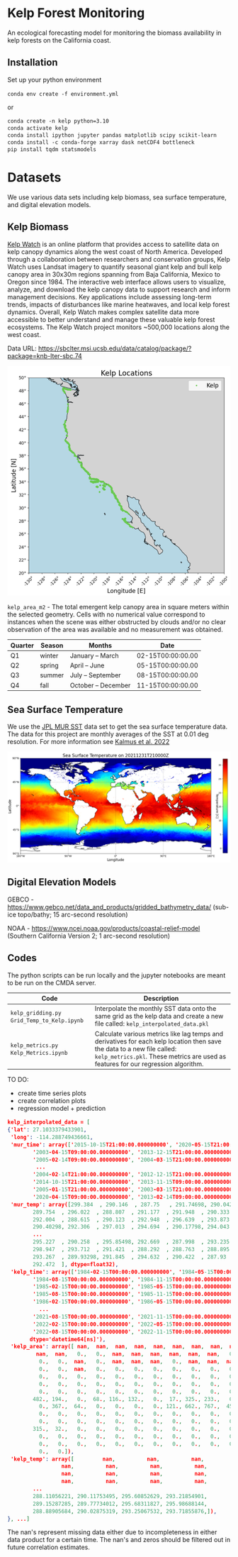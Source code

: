 # Kelp Forest Monitoring

An ecological forecasting model for monitoring the biomass availability in kelp forests on the California coast. 

## Installation

Set up your python environment

`conda env create -f environment.yml`

or 

```
conda create -n kelp python=3.10
conda activate kelp
conda install ipython jupyter pandas matplotlib scipy scikit-learn
conda install -c conda-forge xarray dask netCDF4 bottleneck
pip install tqdm statsmodels
```


# Datasets

We use various data sets including kelp biomass, sea surface temperature, and digital elevation models.

## Kelp Biomass

[Kelp Watch](https://kelpwatch.org/) is an online platform that provides access to satellite data on kelp canopy dynamics along the west coast of North America. Developed through a collaboration between researchers and conservation groups, Kelp Watch uses Landsat imagery to quantify seasonal giant kelp and bull kelp canopy area in 30x30m regions spanning from Baja California, Mexico to Oregon since 1984. The interactive web interface allows users to visualize, analyze, and download the kelp canopy data to support research and inform management decisions. Key applications include assessing long-term trends, impacts of disturbances like marine heatwaves, and local kelp forest dynamics. Overall, Kelp Watch makes complex satellite data more accessible to better understand and manage these valuable kelp forest ecosystems. The Kelp Watch project monitors ~500,000 locations along the west coast.

Data URL: https://sbclter.msi.ucsb.edu/data/catalog/package/?package=knb-lter-sbc.74

![](Figures/kelp_west_coast.png)

`kelp_area_m2` - The total emergent kelp canopy area in square meters within the selected geometry. Cells with no numerical value correspond to instances when the scene was either obstructed by clouds and/or no clear observation of the area was available and no measurement was obtained.


| Quarter | Season        | Months                  | Date              |
| ------- | ------------- | ----------------------- | ----------------- |
| Q1      | winter        | January – March         | 02-15T00:00:00.00 |
| Q2      | spring        | April – June            | 05-15T00:00:00.00 |
| Q3      | summer        | July – September        | 08-15T00:00:00.00 |
| Q4      | fall          | October – December      | 11-15T00:00:00.00 |


## Sea Surface Temperature

We use the [JPL MUR SST](https://podaac.jpl.nasa.gov/dataset/MUR-JPL-L4-GLOB-v4.1) data set to get the sea surface temperature data. The data for this project are monthly averages of the SST at 0.01 deg resolution. For more information see [Kalmus et al. 2022](https://agupubs.onlinelibrary.wiley.com/doi/full/10.1029/2021EF002608)

![](Figures/temperature_map.png)


## Digital Elevation Models

GEBCO - https://www.gebco.net/data_and_products/gridded_bathymetry_data/ (sub-ice topo/bathy; 15 arc-second resolution)

NOAA - https://www.ncei.noaa.gov/products/coastal-relief-model (Southern California Version 2; 1 arc-second resolution)

## Codes

The python scripts can be run locally and the jupyter notebooks are meant to be run on the CMDA server.

| Code | Description |
| ---- | ----------- |
| `kelp_gridding.py`  `Grid_Temp_to_Kelp.ipynb` | Interpolate the monthly SST data onto the same grid as the kelp data and create a new file called: `kelp_interpolated_data.pkl` |
| `kelp_metrics.py`  `Kelp_Metrics.ipynb` | Calculate various metrics like lag temps and derivatives for each kelp location then save the data to a new file called: `kelp_metrics.pkl`. These metrics are used as features for our regression algorithm. |


TO DO:
- create time series plots
- create correlation plots
- regression model + prediction



```json
kelp_interpolated_data = [
{'lat': 27.1033379433901,
 'long': -114.288749436661,
 'mur_time': array(['2015-10-15T21:00:00.000000000', '2020-05-15T21:00:00.000000000',
        '2003-04-15T09:00:00.000000000', '2013-12-15T21:00:00.000000000',
        '2005-02-14T09:00:00.000000000', '2004-03-15T21:00:00.000000000',
         ...
        '2004-02-14T21:00:00.000000000', '2012-12-15T21:00:00.000000000',
        '2014-10-15T21:00:00.000000000', '2013-11-15T09:00:00.000000000',
        '2005-01-15T21:00:00.000000000', '2003-03-15T21:00:00.000000000',
        '2020-04-15T09:00:00.000000000', '2013-02-14T09:00:00.000000000',]),
 'mur_temp': array([299.384  , 290.146  , 287.75   , 291.74698, 290.042  , 288.117  ,
        289.754  , 296.022  , 288.807  , 291.177  , 291.948  , 290.333  ,
        292.004  , 288.615  , 290.123  , 292.948  , 296.639  , 293.873  ,
        290.40298, 292.306  , 297.013  , 294.694  , 290.17798, 294.043  ,
        ...
        295.227  , 290.258  , 295.85498, 292.669  , 287.998  , 293.235  ,
        298.947  , 293.712  , 291.421  , 288.292  , 288.763  , 288.895  ,
        293.267  , 289.93298, 291.845  , 294.632  , 290.422  , 287.93   ,
        292.472  ], dtype=float32),
 'kelp_time': array(['1984-02-15T00:00:00.000000000', '1984-05-15T00:00:00.000000000',
        '1984-08-15T00:00:00.000000000', '1984-11-15T00:00:00.000000000',
        '1985-02-15T00:00:00.000000000', '1985-05-15T00:00:00.000000000',
        '1985-08-15T00:00:00.000000000', '1985-11-15T00:00:00.000000000',
        '1986-02-15T00:00:00.000000000', '1986-05-15T00:00:00.000000000',
          ...
        '2021-08-15T00:00:00.000000000', '2021-11-15T00:00:00.000000000',
        '2022-02-15T00:00:00.000000000', '2022-05-15T00:00:00.000000000',
        '2022-08-15T00:00:00.000000000', '2022-11-15T00:00:00.000000000'],
       dtype='datetime64[ns]'),
 'kelp_area': array([ nan,  nan,  nan,  nan,  nan,  nan,  nan,  nan,  nan,   0.,  nan,
         nan,  nan,   0.,   0.,  nan,  nan,  nan,  nan,  nan,  nan,   0.,
          0.,   0.,  nan,   0.,  nan,  nan,  nan,   0.,  nan,  nan,  nan,
          0.,   0.,  nan,   0.,   0.,   0.,   0.,   0.,   0.,   0.,   0.,
          0.,   0.,   0.,   0.,   0.,   0.,   0.,   0.,   0.,   0.,   0.,
          0.,   0.,   0.,   0.,   0.,   0.,   0.,   0.,   0.,   0.,   0.,
          0.,   0.,   0.,   0.,   0.,   0.,   0.,   0.,   0.,   0.,   0.,
        482., 194.,   0.,  68., 116., 132.,   0.,  17., 325., 233.,   0.,
          0., 367.,  64.,   0.,   0.,   0.,   0., 121., 662., 767.,  45.,
          0.,   0.,   0.,   0.,   0.,   0.,   0.,   0.,   0.,   0.,   0.,
          0.,   0.,   0.,   0.,   0.,   0.,   0.,   0.,   0.,   0.,   0.,
        315.,  32.,   0.,   0.,   0.,   0.,   0.,   0.,   0.,   0.,   0.,
          0.,   0.,   0.,   0.,   0.,   0.,   0.,   0.,   0.,   0.,   0.,
          0.,   0.,   0.,   0.,   0.,   0.,   0.,   0.,   0.,   0.,   0.,
          0.,   0.]),
 'kelp_temp': array([         nan,          nan,          nan,          nan,
                 nan,          nan,          nan,          nan,
                 nan,          nan,          nan,          nan,
                 nan,          nan,          nan,          nan,
        ...
        288.11056221, 290.11753495, 295.60852629, 293.21854901,
        289.15287285, 289.77734012, 295.68311827, 295.98688144,
        288.88905684, 290.02875319, 293.25067532, 293.71855876,]),
}, ...]
```

The nan's represent missing data either due to incompleteness in either data product for a certain time. The nan's and zeros should be filtered out in future correlation estimates.